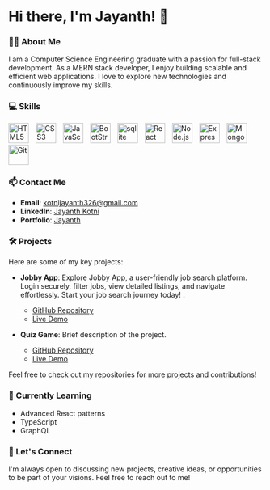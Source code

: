 # Hi there, I'm Jayanth! 👋

### 👨‍💻 About Me
I am a Computer Science Engineering graduate with a passion for full-stack development. As a MERN stack developer, I enjoy building scalable and efficient web applications. I love to explore new technologies and continuously improve my skills.

### 💻 Skills

<p align="left">
  <img src="https://cdn.jsdelivr.net/gh/devicons/devicon/icons/html5/html5-original.svg" alt="HTML5" width="40" height="40" style="margin-right: 10px;"/>
  <img src="https://cdn.jsdelivr.net/gh/devicons/devicon/icons/css3/css3-original.svg" alt="CSS3" width="40" height="40" style="margin-right: 10px;"/>
  <img src="https://cdn.jsdelivr.net/gh/devicons/devicon/icons/javascript/javascript-original.svg" alt="JavaScript" width="40" height="40" style="margin-right: 10px;"/>
  <img src="https://cdn.jsdelivr.net/gh/devicons/devicon/icons/bootstrap/bootstrap-original.svg" alt="BootStrap" width="40" height="40" style="margin-right: 10px;"/>
  <img src="https://cdn.jsdelivr.net/gh/devicons/devicon/icons/sqlite/sqlite-original.svg" alt="sqlite" width="40" height="40" style="margin-right: 10px;"/>
  <img src="https://cdn.jsdelivr.net/gh/devicons/devicon/icons/react/react-original.svg" alt="React" width="40" height="40" style="margin-right: 10px;"/>
  <img src="https://cdn.jsdelivr.net/gh/devicons/devicon/icons/nodejs/nodejs-original.svg" alt="Node.js" width="40" height="40" style="margin-right: 10px;"/>
  <img src="https://cdn.jsdelivr.net/gh/devicons/devicon/icons/express/express-original.svg" alt="Express.js" width="40" height="40" style="margin-right: 10px;"/>
  <img src="https://cdn.jsdelivr.net/gh/devicons/devicon/icons/mongodb/mongodb-original.svg" alt="MongoDB" width="40" height="40" style="margin-right: 10px;"/>
  <img src="https://cdn.jsdelivr.net/gh/devicons/devicon/icons/git/git-original.svg" alt="Git" width="40" height="40" style="margin-right: 10px;"/>
</p>

### 📫 Contact Me
- **Email**: [kotnijayanth326@gmail.com](mailto:kotnijayanth326@gmail.com)
- **LinkedIn**: [Jayanth Kotni](https://www.linkedin.com/in/jayanth-kotni-812314201/)
- **Portfolio**: [Jayanth](https://jayanthk.netlify.app/)

### 🛠️ Projects
Here are some of my key projects:

- **Jobby App**: Explore Jobby App, a user-friendly job search platform. Login securely, filter jobs, view detailed listings, and navigate effortlessly. Start your job search journey today! .
  - [GitHub Repository](https://github.com/Jayanth-Kotni/Jobby-App-React)
  - [Live Demo](https://jayanthjobby.ccbp.tech)

- **Quiz Game**: Brief description of the project.
  - [GitHub Repository](https://github.com/Jayanth-Kotni/Quiz-Game-App)
  - [Live Demo](https://reactquizpro.ccbp.tech/login)

Feel free to check out my repositories for more projects and contributions!

### 🌱 Currently Learning
- Advanced React patterns
- TypeScript
- GraphQL

### 💬 Let's Connect
I'm always open to discussing new projects, creative ideas, or opportunities to be part of your visions. Feel free to reach out to me!

